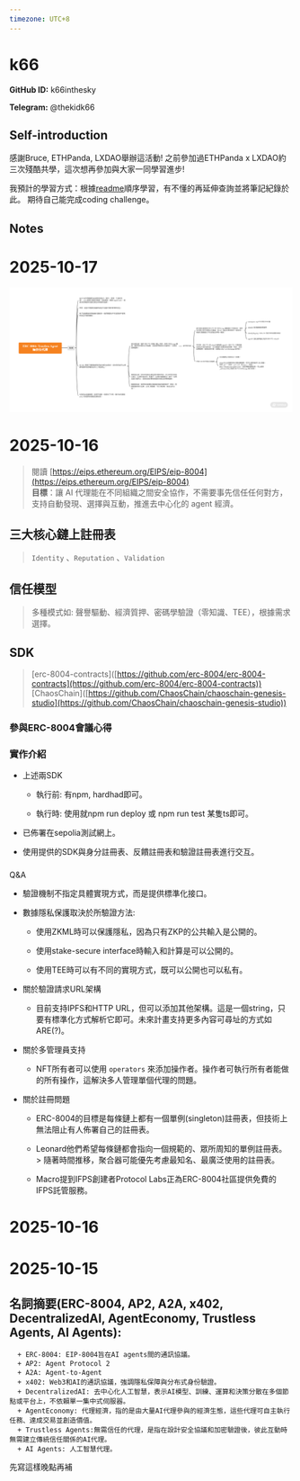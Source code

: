 ```yaml
---
timezone: UTC+8
---
```


# k66

**GitHub ID:** k66inthesky

**Telegram:** @thekidk66

## Self-introduction

感謝Bruce, ETHPanda, LXDAO舉辦這活動! 之前參加過ETHPanda x LXDAO約三次殘酷共學，這次想再參加與大家一同學習進步!

我預計的學習方式：根據[readme](https://github.com/IntensiveCoLearning/trustless-agents)順序學習，有不懂的再延伸查詢並將筆記紀錄於此。
期待自己能完成coding challenge。

## Notes
<!-- Content_START -->
# 2025-10-17
<!-- DAILY_CHECKIN_2025-10-17_START -->
![ERC-8004_ 無信任代理 (1).png](https://raw.githubusercontent.com/IntensiveCoLearning/trustless-agents/main/assets/k66inthesky/images/2025-10-17-1760714327882-ERC-8004_________1_.png)
<!-- DAILY_CHECKIN_2025-10-17_END -->

# 2025-10-16
<!-- DAILY_CHECKIN_2025-10-16_START -->

> 閱讀 [https://eips.ethereum.org/EIPS/eip-8004](https://eips.ethereum.org/EIPS/eip-8004)  
> **目標**：讓 AI 代理能在不同組織之間安全協作，不需要事先信任任何對方，支持自動發現、選擇與互動，推進去中心化的 agent 經濟。

## **三大核心鏈上註冊表**

> `Identity` 、`Reputation` 、`Validation`

## **信任模型**

> 多種模式如: 聲譽驅動、經濟質押、密碼學驗證（零知識、TEE），根據需求選擇。

## SDK

> \[erc-8004-contracts\]([https://github.com/erc-8004/erc-8004-contracts](https://github.com/erc-8004/erc-8004-contracts))  
> \[ChaosChain\]([https://github.com/ChaosChain/chaoschain-genesis-studio](https://github.com/ChaosChain/chaoschain-genesis-studio))

### 參與ERC-8004會議心得  

### 實作介紹

-   上述兩SDK
    
    -   執行前: 有npm, hardhad即可。
        
    -   執行時: 使用就npm run deploy 或 npm run test 某隻ts即可。
        
-   已佈署在sepolia測試網上。
    
-   使用提供的SDK與身分註冊表、反饋註冊表和驗證註冊表進行交互。
    

###   
Q&A

-   驗證機制不指定具體實現方式，而是提供標準化接口。
    
-   數據隱私保護取決於所驗證方法:
    
    -   使用ZKML時可以保護隱私，因為只有ZKP的公共輸入是公開的。
        
    -   使用stake-secure interface時輸入和計算是可以公開的。
        
    -   使用TEE時可以有不同的實現方式，既可以公開也可以私有。
        
-   關於驗證請求URL架構
    
    -   目前支持IPFS和HTTP URL，但可以添加其他架構。這是一個string，只要有標準化方式解析它即可。未來計畫支持更多內容可尋址的方式如ARE(?)。
        
-   關於多管理員支持
    
    -   NFT所有者可以使用 `operators` 來添加操作者。操作者可執行所有者能做的所有操作，這解決多人管理單個代理的問題。
        
-   關於註冊問題
    
    -   ERC-8004的目標是每條鏈上都有一個單例(singleton)註冊表，但技術上無法阻止有人佈署自己的註冊表。
        
    -   Leonard他們希望每條鏈都會指向一個規範的、眾所周知的單例註冊表。  
        \> 隨著時間推移，聚合器可能優先考慮最知名、最廣泛使用的註冊表。
        
    -   Macro提到IFPS創建者Protocol Labs正為ERC-8004社區提供免費的IFPS託管服務。
<!-- DAILY_CHECKIN_2025-10-16_END -->

# 2025-10-16


# 2025-10-15
## 名詞摘要(ERC-8004, AP2, A2A, x402, DecentralizedAI, AgentEconomy, Trustless Agents, AI Agents):
```
  + ERC-8004: EIP-8004旨在AI agents間的通訊協議。
  + AP2: Agent Protocol 2
  + A2A: Agent-to-Agent
  + x402: Web3和AI的通訊協議，強調隱私保障與分布式身份驗證。
  + DecentralizedAI: 去中心化人工智慧，表示AI模型、訓練、運算和決策分散在多個節點或平台上，不依賴單一集中式伺服器。
  + AgentEconomy: 代理經濟，指的是由大量AI代理參與的經濟生態，這些代理可自主執行任務、達成交易並創造價值。
  + Trustless Agents:無需信任的代理，是指在設計安全協議和加密驗證後，彼此互動時無需建立傳統信任關係的AI代理。
  + AI Agents: 人工智慧代理。
```
先寫這樣晚點再補

<!-- DAILY_CHECKIN_2025-10-15_START -->
<!-- Content_END -->
